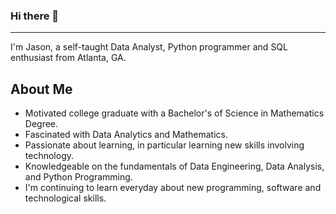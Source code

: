 ### Hi there 👋
____________________________________________________________________________________________
<p>
I'm Jason, a self-taught Data Analyst, Python programmer and SQL enthusiast from Atlanta, GA.
</p>

## About Me

- Motivated college graduate with a Bachelor's of Science in Mathematics Degree.
- Fascinated with Data Analytics and Mathematics.
- Passionate about learning, in particular learning new skills involving technology.
- Knowledgeable on the fundamentals of Data Engineering, Data Analysis, and Python Programming.
- I'm continuing to learn everyday about new programming, software and technological skills.


<!--
**Jay-Farrow/Jay-Farrow** is a ✨ _special_ ✨ repository because its `README.md` (this file) appears on your GitHub profile.

Here are some ideas to get you started:

- 🔭 I’m currently working on ...
- 🌱 I’m currently learning ...
- 👯 I’m looking to collaborate on ...
- 🤔 I’m looking for help with ...
- 💬 Ask me about ...
- 📫 How to reach me: ...
- 😄 Pronouns: ...
- ⚡ Fun fact: ...
-->
